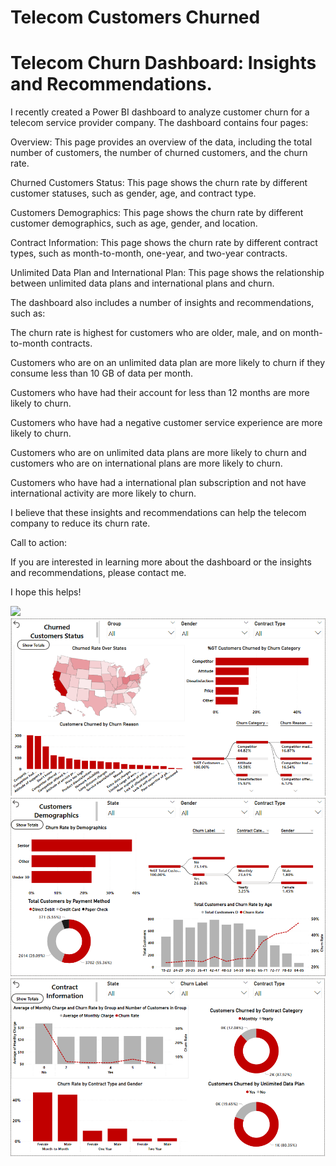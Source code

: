 # Telecom Customers Churned 

<h1>Telecom Churn Dashboard: Insights and Recommendations.</h1>

<p>
I recently created a Power BI dashboard to analyze customer churn for a telecom service provider company. The dashboard contains four pages:

Overview:
This page provides an overview of the data, including the total number of customers, the number of churned customers, and the churn rate.

Churned Customers Status:
This page shows the churn rate by different customer statuses, such as gender, age, and contract type.

Customers Demographics:
This page shows the churn rate by different customer demographics, such as age, gender, and location.

Contract Information:
This page shows the churn rate by different contract types, such as month-to-month, one-year, and two-year contracts.

Unlimited Data Plan and International Plan:
This page shows the relationship between unlimited data plans and international plans and churn.

The dashboard also includes a number of insights and recommendations, such as:

The churn rate is highest for customers who are older, male, and on month-to-month contracts.

Customers who are on an unlimited data plan are more likely to churn if they consume less than 10 GB of data per month.

Customers who have had their account for less than 12 months are more likely to churn.

Customers who have had a negative customer service experience are more likely to churn.

Customers who are on unlimited data plans are more likely to churn and customers who are on international plans are more likely to churn.

Customers who have had a international plan subscription and not have international activity are more likely to churn.

I believe that these insights and recommendations can help the telecom company to reduce its churn rate.

Call to action:

If you are interested in learning more about the dashboard or the insights and recommendations, please contact me.

I hope this helps!
</p>
<img src="Telecom-Customers-Churned-/assets/Page1.png" />
<img src="/assets/Page2-1.png" />
<img src="assets/Page3-1.png" />
<img src="assets/Page4-1.png" />




